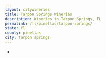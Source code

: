 ```yaml
---
layout: citywineries
title: Tarpon Springs Wineries
description: Wineries in Tarpon Springs, FL
permalink: /fl/pinellas/tarpon-springs/
state: fl
county: pinellas
city: tarpon springs
---
```

-
